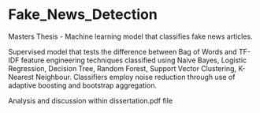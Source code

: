 # Fake_News_Detection
Masters Thesis - Machine learning model that classifies fake news articles. 

Supervised model that tests the difference between Bag of Words and TF-IDF feature engineering techniques classified using Naive Bayes, Logistic Regression, Decision Tree, Random Forest, Support Vector Clustering, K-Nearest Neighbour. Classifiers employ noise reduction through use of adaptive boosting and bootstrap aggregation. 

Analysis and discussion within dissertation.pdf file
